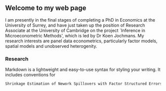 ## Welcome to my web page 

I am presently in the final stages of completing a PhD in Economics at the University of
Surrey, and have just taken up the position of Research Associate at the University of
Cambridge on the project `Inference in Microeconometric Methods', which is led by Dr
Koen Jochmans. My research interests are panel data econometrics, particularly factor models, spatial models and unobserved heterogenity. 

### Research

Markdown is a lightweight and easy-to-use syntax for styling your writing. It includes conventions for

```markdown
Shrinkage Estimation of Nework Spillovers with Factor Structured Errors 
```




